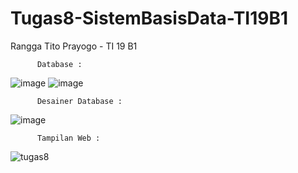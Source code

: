 # Tugas8-SistemBasisData-TI19B1

Rangga Tito Prayogo - TI 19 B1

          Database :
![image](https://user-images.githubusercontent.com/46300525/122327447-14ebc700-cf58-11eb-9cc0-f745e1a16118.png)
![image](https://user-images.githubusercontent.com/46300525/122327506-2af98780-cf58-11eb-9037-24944dfa50e5.png)

          Desainer Database :
![image](https://user-images.githubusercontent.com/46300525/122327570-482e5600-cf58-11eb-9b53-b270a1685400.png)

          Tampilan Web :
![tugas8](https://user-images.githubusercontent.com/46300525/122328008-0f42b100-cf59-11eb-9af8-e848bd6fbfe9.png)




